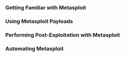 ### Getting Familiar with Metasploit

### Using Metasploit Payloads

### Performing Post-Exploitation with Metasploit

### Automating Metasploit